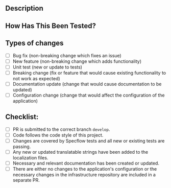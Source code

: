 <!-- Provide a general summary of your changes in the Title above -->

## Description
<!-- Please provide a brief description of the changes made in this pull request -->

## How Has This Been Tested?
<!-- Please describe how you tested your changes. -->
<!-- Have you created new tests or updated existing ones? -->
<!-- e.g. unit | visually | none -->

## Types of changes
<!-- What types of changes does your code introduce? Put an `x` in all the boxes that apply: -->
- [ ] Bug fix (non-breaking change which fixes an issue)
- [ ] New feature (non-breaking change which adds functionality)
- [ ] Unit test (new or update to tests)
- [ ] Breaking change (fix or feature that would cause existing functionality to not work as expected)
- [ ] Documentation update (change that would cause documentation to be updated)
- [ ] Configuration change (change that would affect the configuration of the application)

<!-- If you made any visual changes, provide screenshots of before/after, it its moving parts, please provide high quality gif, wemb or mp4 -->

## Checklist:
<!-- Go over all the following points, and put an `x` in all the boxes that apply. -->
<!-- If you're unsure about any of these, don't hesitate to ask! -->
- [ ] PR is submitted to the correct branch `develop`.
- [ ] Code follows the code style of this project.
- [ ] Changes are covered by Specflow tests and all new or existing tests are passing.
- [ ] Any new or updated translatable strings have been added to the localization files.
- [ ] Necessary and relevant documentation has been created or updated.
- [ ] There are either no changes to the application's configuration or the necessary changes in the infrastructure repository are included in a separate PR.

<!-- Link to the "infrastructure" repository PR here -->
